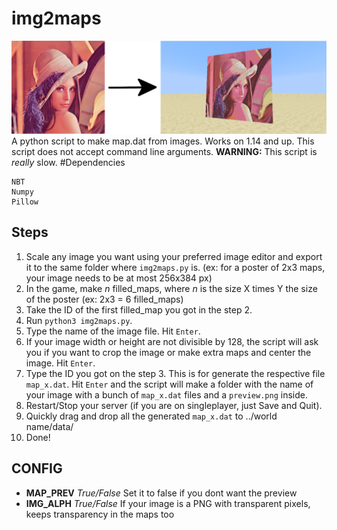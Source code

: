 # img2maps
![alt text](https://github.com/ProyectosAbsurdos/img2maps/blob/main/example/img2maps.png?raw=true)
A python script to make map.dat from images. Works on 1.14 and up.
This script does not accept command line arguments.
**WARNING:** This script is *really* slow. 
#Dependencies
```
NBT
Numpy
Pillow
```
## Steps
1. Scale any image you want using your preferred image editor and export it to the same folder where `img2maps.py` is. (ex: for a poster of 2x3 maps, your image needs to be at most 256x384 px)
2. In the game, make *n* filled_maps, where *n* is the size X times Y the size of the poster (ex: 2x3 = 6 filled_maps) 
3. Take the ID of the first filled_map you got in the step 2.
4. Run `python3 img2maps.py`.
5. Type the name of the image file. Hit `Enter`.
6. If your image width or height are not divisible by 128, the script will ask you if you want to crop the image or make extra maps and center the image. Hit `Enter`.
7. Type the ID you got on the step 3. This is for generate the respective file `map_x.dat`. Hit `Enter` and the script will make a folder with the name of your image with a bunch of `map_x.dat` files and a `preview.png` inside.
8. Restart/Stop your server (if you are on singleplayer, just Save and Quit).
9. Quickly drag and drop all the generated `map_x.dat` to ../world name/data/
10. Done!

## CONFIG
- **MAP_PREV** *True/False* Set it to false if you dont want the preview
- **IMG_ALPH** *True/False* If your image is a PNG with transparent pixels, keeps transparency in the maps too
